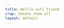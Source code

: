 ```yaml
---
title: Helllo wifi friend
crap: Shoote them all
layout: default
---
```


<!-- # {{ page.title }}

Content is written in [Markdown](https://learnxinyminutes.com/docs/markdown/). Plain text format allows you to focus on your **content**.


You can use HTML elements in Markdown, such as the comment element, and they won't be affected by a markdown parser. However, if you create an HTML element in your markdown file, you cannot use markdown syntax within that element's contents.
-->